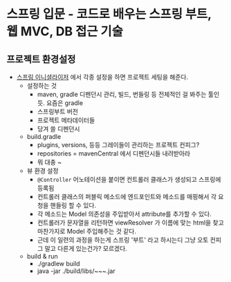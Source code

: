 # 스프링 입문 - 코드로 배우는 스프링 부트, 웹 MVC, DB 접근 기술

## 프로젝트 환경설정

- [스프링 이니셜라이저](https://start.spring.io/) 에서 각종 설정을 하면 프로젝트 세팅을 해준다.
  - 설정하는 것
    - maven, gradle 디펜던시 관리, 빌드, 번들링 등 전체적인 걸 봐주는 툴인듯. 요즘은 gradle
    - 스프링부트 버전
    - 프로젝트 메타데이터들
    - 당겨 쓸 디펜던시
  - build.gradle
    - plugins, versions, 등등 그레이들이 관리하는 프로젝트 컨피그?
    - repositories = mavenCentral 에서 디펜던시들 내려받아라
    - 뭐 대충 ~
  - 뷰 환경 설정
    - `@Controller` 어노테이션을 붙이면 컨트롤러 클래스가 생성되고 스프링에 등록됨
    - 컨트롤러 클래스의 퍼블릭 메소드에 엔드포인트와 메소드를 매핑해서 각 요청을 핸들링 할 수 있다.
    - 각 메소드는 Model 의존성을 주입받아서 attribute를 추가할 수 있다.
    - 컨트롤러가 문자열을 리턴하면 viewResolver 가 이름에 맞는 html을 찾고 마찬가지로 Model 주입해주는 것 같다.
    - 근데 이 일련의 과정을 하는게 스프링 '부트' 라고 하시는디 그냥 오토 컨피그 말고 다른게 있는건가? 모르겠다.
  - build & run
    - ./gradlew build
    - java -jar ./build/libs/~~~.jar